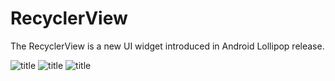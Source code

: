 # RecyclerView
The RecyclerView is a new UI widget introduced in Android Lollipop release.

![title](https://dl.pushbulletusercontent.com/Q3yNcVWDo3V9CBbhwYgj5Vqg0NYdUVs4/Screenshot_2015-04-09-17-17-16.png)
![title](https://dl.pushbulletusercontent.com/3H67gnKqxiFU8RGy0JwXpABX2HefhZ0F/Screenshot_2015-04-09-17-16-36.png)
![title](https://dl.pushbulletusercontent.com/azjc8BiYUS6ObtLEkm72IssPDYHsLTbD/Screenshot_2015-04-09-17-16-46.png)
